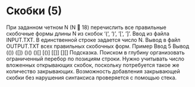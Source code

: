 # Скобки (5)
При заданном четном N (N  18) перечислить все правильные скобочные формы длины N из
скобок ‘(‘, ‘)’, ’[‘, ’]’.
Ввод из файла INPUT.TXT. В единственной строке задается число N.
Вывод в файл OUTPUT.TXT всех правильных скобочных форм.
Пример
Ввод
5
Вывод
(())
([])
()()
()[]
[()]
[[]]
[]()
[][]
Подсказка. Поиском в глубину организовать ограниченный перебор по позициям строки.
Нужно учитывать число вложенных открывающих скобок, поскольку потребуется такое же
количество закрывающих. Возможность добавления закрывающей скобки без нарушения
синтаксиса проверяется с помощью стека.